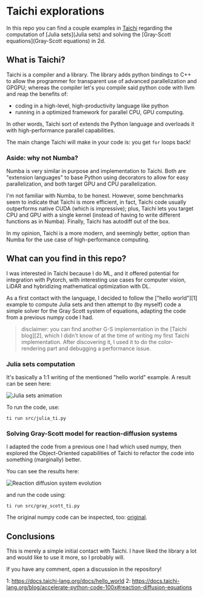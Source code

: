 # Taichi explorations

In this repo you can find a couple examples in [Taichi](https://www.taichi-lang.org/)
regarding the computation of [Julia sets](Julia sets) and solving the [Gray-Scott
equations](Gray-Scott equations) in 2d.

<!-- You can find a blog post here: post. -->

## What is Taichi?

Taichi is a compiler and a library. The library adds python bindings to C++ to allow the
programmer for transparent use of advanced parallelization and GPGPU; whereas the compiler
let's you compile said python code with llvm and reap the benefits of:

- coding in a high-level, high-productivity language like python
- running in a optimized framework for parallel CPU, GPU computing.

In other words, Taichi sort of extends the Python language and overloads it with
high-performance parallel capabilities.

The main change Taichi will make in your code is: you get `for` loops back!

### Aside: why not Numba?

Numba is very similar in purpose and implementation to Taichi. Both are "extension
languages" to base Python using decorators to allow for easy parallelization, and both
target GPU and CPU parallelization.

I'm not familiar with Numba, to be honest. However, some benchmarks seem to indicate
that Taichi is more efficient, in fact, Taichi code usually outperforms native CUDA
(which is impressive); plus, Taichi lets you target CPU and GPU with a single kernel
(instead of having to write different functions as in Numba). Finally, Taichi has
autodiff out of the box.

In my opinion, Taichi is a more modern, and seemingly better, option than Numba for the
use case of high-performance computing.

## What can you find in this repo?

I was interested in Taichi because I do ML, and it offered potential for integration
with Pytorch, with interesting use cases for computer vision, LiDAR and hybridizing
mathematical optimization with DL.

As a first contact with the language, I decided to follow the ["hello world"][1] example
to compute Julia sets and then attempt to (by myself) code a simple solver for the Gray
Scott system of equations, adapting the code from a previous numpy code I had.

> disclaimer: you can find another G-S implementation in the [Taichi blog][2], which I
> didn't know of at the time of writing my first Taichi implementation. After
> discovering it, I used it to do the color-rendering part and debugging a performance
> issue.

### Julia sets computation

It's basically a 1:1 writing of the mentioned "hello world" example. A result can be seen here:

![Julia sets animation](./results/julia/video.gif)

To run the code, use:

```
ti run src/julia_ti.py
```

### Solving Gray-Scott model for reaction-diffusion systems

I adapted the code from a previous one I had which used numpy, then explored the
Object-Oriented capabilities of Taichi to refactor the code into something (marginally)
better.

You can see the results here:

![Reaction diffusion system evolution](./results/reaction_diffusion/video.gif)

and run the code using:

```
ti run src/gray_scott_ti.py
```

The original numpy code can be inspected, too: [original](./src/gray_scott.py).

## Conclusions

This is merely a simple initial contact with Taichi. I have liked the library a lot and
would like to use it more, so I probably will.

If you have any comment, open a discussion in the repository!

1: <https://docs.taichi-lang.org/docs/hello_world>
2: <https://docs.taichi-lang.org/blog/accelerate-python-code-100x#reaction-diffusion-equations>
